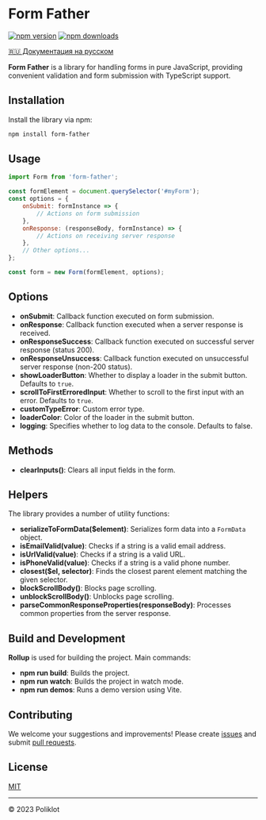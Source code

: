# Form Father

[![npm version](https://img.shields.io/npm/v/form-father)](https://www.npmjs.com/package/form-father)
[![npm downloads](https://img.shields.io/npm/dm/form-father)](https://www.npmjs.com/package/form-father)

[🇷🇺 Документация на русском](https://github.com/Poliklot/form-father/blob/master/README.md)

**Form Father** is a library for handling forms in pure JavaScript, providing convenient validation and form submission
with TypeScript support.

## Installation

Install the library via npm:

```bash
npm install form-father
```

## Usage

```javascript
import Form from 'form-father';

const formElement = document.querySelector('#myForm');
const options = {
	onSubmit: formInstance => {
		// Actions on form submission
	},
	onResponse: (responseBody, formInstance) => {
		// Actions on receiving server response
	},
	// Other options...
};

const form = new Form(formElement, options);
```

## Options

- **onSubmit**: Callback function executed on form submission.
- **onResponse**: Callback function executed when a server response is received.
- **onResponseSuccess**: Callback function executed on successful server response (status 200).
- **onResponseUnsuccess**: Callback function executed on unsuccessful server response (non-200 status).
- **showLoaderButton**: Whether to display a loader in the submit button. Defaults to `true`.
- **scrollToFirstErroredInput**: Whether to scroll to the first input with an error. Defaults to `true`.
- **customTypeError**: Custom error type.
- **loaderColor**: Color of the loader in the submit button.
- **logging**: Specifies whether to log data to the console. Defaults to false.

## Methods

- **clearInputs()**: Clears all input fields in the form.

## Helpers

The library provides a number of utility functions:

- **serializeToFormData($element)**: Serializes form data into a `FormData` object.
- **isEmailValid(value)**: Checks if a string is a valid email address.
- **isUrlValid(value)**: Checks if a string is a valid URL.
- **isPhoneValid(value)**: Checks if a string is a valid phone number.
- **closest($el, selector)**: Finds the closest parent element matching the given selector.
- **blockScrollBody()**: Blocks page scrolling.
- **unblockScrollBody()**: Unblocks page scrolling.
- **parseCommonResponseProperties(responseBody)**: Processes common properties from the server response.

## Build and Development

**Rollup** is used for building the project. Main commands:

- **npm run build**: Builds the project.
- **npm run watch**: Builds the project in watch mode.
- **npm run demos**: Runs a demo version using Vite.

## Contributing

We welcome your suggestions and improvements! Please create [issues](https://github.com/poliklot/form-father/issues) and
submit [pull requests](https://github.com/poliklot/form-father/pulls).

## License

[MIT](LICENSE)

---

© 2023 Poliklot
